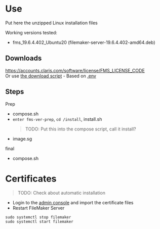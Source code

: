 # Use
Put here the unzipped Linux installation files

Working versions tested:
- fms_19.6.4.402_Ubuntu20 (filemaker-server-19.6.4.402-amd64.deb)

## Downloads
https://accounts.claris.com/software/license/FMS_LICENSE_CODE <br>
Or use [the download script](.versions/download.sh) - Based on [.env](../.env)

## Steps
Prep
- compose.sh
- `enter fms-ver-prep`, `cd /install`, install.sh 
    > TODO: Put this into the compose script, call it install?
- image.sg

final
- compose.sh

# Certificates
> TODO: Check about automatic installation

- Login to the [admin console](https://localhost/admin-console) and import the certificate files
- Restart FileMaker Server
```
sudo systemctl stop filemaker 
sudo systemctl start filemaker 
```